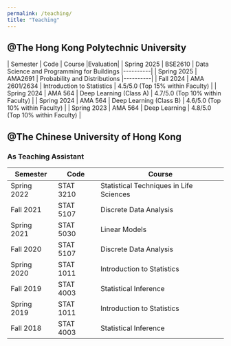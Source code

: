 ```yaml
---
permalink: /teaching/
title: "Teaching"
---
```


## @The Hong Kong Polytechnic University
 

| Semester       | Code      |     Course                                                   |Evaluation|
| Spring 2025    | BSE2610   | Data Science and Programming for Buildings                   |----------|
| Spring 2025    | AMA2691   | Probability and Distributions                                |----------|
| Fall   2024    | AMA 2601/2634  | Introduction to Statistics                              | 4.5/5.0 (Top 15% within Faculty)  |
| Spring 2024    | AMA 564   | Deep Learning (Class A)                                      | 4.7/5.0 (Top 10% within Faculty) |
| Spring 2024    | AMA 564   | Deep Learning (Class B)                                      | 4.6/5.0 (Top 10% within Faculty) |
| Spring 2023    | AMA 564   | Deep Learning                                                | 4.8/5.0 (Top 10% within Faculty) |




## @The Chinese University of Hong Kong
### As Teaching Assistant

| Semester       | Code       |     Course                                                 |
| --------       | ------     | ---------------------------------------------------------- |
| Spring 2022    | STAT 3210  | Statistical Techniques in Life Sciences                    |
| Fall 2021		    | STAT 5107  | Discrete Data Analysis                                     |
| Spring 2021    | STAT 5030  | Linear Models                                              |
| Fall 2020      | STAT 5107  | Discrete Data Analysis                                     |
| Spring 2020    | STAT 1011  | Introduction to Statistics                                 |
| Fall 2019      | STAT 4003  | Statistical Inference                                      |
| Spring 2019    | STAT 1011  | Introduction to Statistics                                 |
| Fall 2018      | STAT 4003  | Statistical Inference                                      |
    



